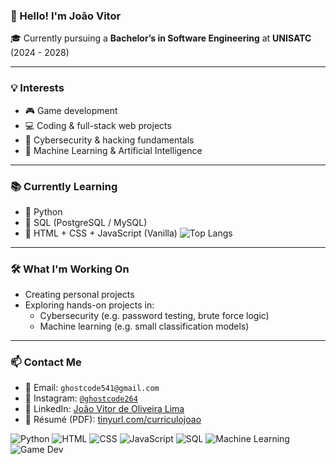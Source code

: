 ### 👋 Hello! I'm João Vitor

🎓 Currently pursuing a **Bachelor’s in Software Engineering** at **UNISATC** (2024 - 2028)

---

### 💡 Interests

- 🎮 Game development
- 💻 Coding & full-stack web projects
- 🔐 Cybersecurity & hacking fundamentals
- 🤖 Machine Learning & Artificial Intelligence

---

### 📚 Currently Learning

- 🔹 Python
- 🔹 SQL (PostgreSQL / MySQL)
- 🔹 HTML + CSS + JavaScript (Vanilla)
![Top Langs](https://github-readme-stats.vercel.app/api/top-langs/?username=ghostcode541&layout=compact&theme=tokyonight)
---

### 🛠️ What I'm Working On

- Creating personal projects 
- Exploring hands-on projects in:
  - Cybersecurity (e.g. password testing, brute force logic)
  - Machine learning (e.g. small classification models)

---

### 📫 Contact Me

- 📧 Email: `ghostcode541@gmail.com`
- 📸 Instagram: [`@ghostcode264`](https://instagram.com/ghostcode264)
- 💼 LinkedIn: [João Vitor de Oliveira Lima](https://www.linkedin.com/in/joão-vitor-de-oliveira-lima-4127ba2b6)
- 📄 Résumé (PDF): [tinyurl.com/curriculojoao](https://tinyurl.com/curriculojoao)



![Python](https://img.shields.io/badge/Python-3.11-blue)
![HTML](https://img.shields.io/badge/HTML5-E34F26?logo=html5&logoColor=white)
![CSS](https://img.shields.io/badge/CSS3-1572B6?logo=css3&logoColor=white)
![JavaScript](https://img.shields.io/badge/JavaScript-F7DF1E?logo=javascript&logoColor=black)
![SQL](https://img.shields.io/badge/SQL-4479A1?logo=mysql&logoColor=white)
![Machine Learning](https://img.shields.io/badge/Machine_Learning-FF6F00?logo=tensorflow&logoColor=white)
![Game Dev](https://img.shields.io/badge/Game_Development-FF69B4?logo=unity&logoColor=white)
